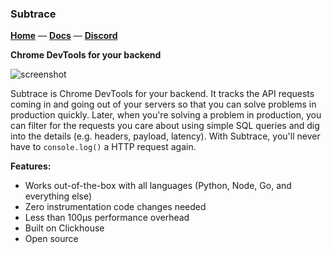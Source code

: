 ### Subtrace

[**Home**](https://subtrace.dev) — [**Docs**](https://docs.subtrace.dev) — [**Discord**](https://discord.gg/GXuwMJXGUk)

**Chrome DevTools for your backend**

![screenshot](https://subtrace.dev/3f5162cfcfccd62c9f86.png)

Subtrace is Chrome DevTools for your backend. It tracks the API requests coming
in and going out of your servers so that you can solve problems in production
quickly. Later, when you're solving a problem in production, you can filter for
the requests you care about using simple SQL queries and dig into the details
(e.g. headers, payload, latency). With Subtrace, you'll never have to `console.log()`
a HTTP request again.

**Features:**

* Works out-of-the-box with all languages (Python, Node, Go, and everything else)
* Zero instrumentation code changes needed
* Less than 100µs performance overhead
* Built on Clickhouse
* Open source
